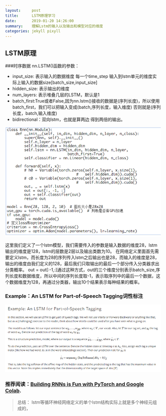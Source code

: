 ```yaml
---
layout:     post
title:      LSTM原理学习
date:       2019-01-20 14:26:00
summary:    理解Lstm的输入以及输出和模型对应的维度
categories: jekyll pixyll
---
```


## LSTM原理

###时序数据
nn.LSTM()函数的参数：
- input_size: 表示输入的数据维度 每一个time_step 输入到lstm单元的维度实际上输入的数据size[batch_size,input_size]
- hidden_size: 表示输出的维度
- num_layers: 表示堆叠几层的LSTM，默认是1
- batch_first:True或者False,因为nn.lstm()接收的数据是(序列长度)，所以使用batch_first，我们可以把输入变成(batch,序列长度，输入维度) 否则就是(序列长度，batch,输入维度)
- bidirectional：双向lstm，也就是算两边  得到两倍的输出。

![](/images/1547967162.jpg)

这里我们定义了一个lstm模型，我们需要传入的参数是输入数据的维度28，lstm输出的维度是128，lstm的层数是2层以及输出类数为10。
在网络定义里面首先需要定义lstm，而长度为28的序列传入lstm之后输出也是28，而输入的维度是28，输出的维度由我们定义的128，最后我们只取输出的最后一个部分传入分类器求出分类概率。
out = out[:-1,:]通过这种方式，out的三个维度分别表示batch_size,序列长度和数据维度，所以中间的序列长度取-1，表示取序列中的最后一个数据，这个数据维度为128，再通过分类器，输出10个结果表示每种结果的概率。


### Example：An LSTM for Part-of-Speech Tagging词性标注
![](/images/lsdsohs.jpg)



### 推荐阅读：[Building RNNs is Fun with PyTorch and Google Colab](https://medium.com/dair-ai/building-rnns-is-fun-with-pytorch-and-google-colab-3903ea9a3a79).


> 总结： lstm等循环神经网络定义的单个lstm结构实际上就是多个神经元组成的，

